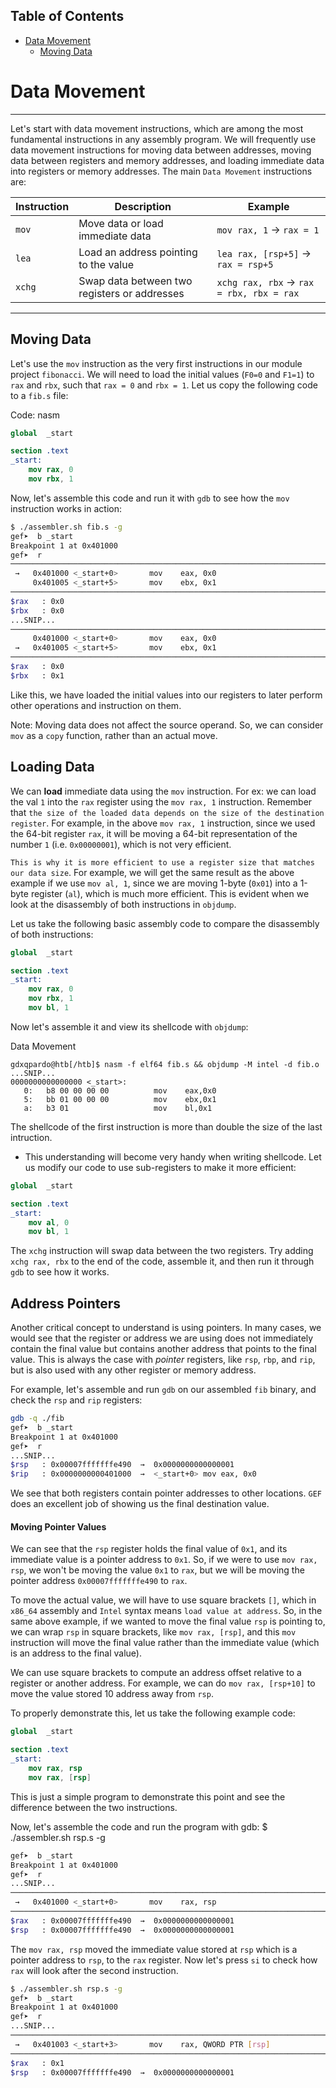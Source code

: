 ## Table of Contents

- [Data Movement](#data\movement)
  - [Moving Data](#Moving\Data)

# Data Movement

---

Let's start with data movement instructions, which are among the most fundamental instructions in any assembly program. We will frequently use data movement instructions for moving data between addresses, moving data between registers and memory addresses, and loading immediate data into registers or memory addresses. The main `Data Movement` instructions are:

|Instruction|Description|Example|
|---|---|---|
|`mov`|Move data or load immediate data|`mov rax, 1` -> `rax = 1`|
|`lea`|Load an address pointing to the value|`lea rax, [rsp+5]` -> `rax = rsp+5`|
|`xchg`|Swap data between two registers or addresses|`xchg rax, rbx` -> `rax = rbx, rbx = rax`|

---

## Moving Data

Let's use the `mov` instruction as the very first instructions in our module project `fibonacci`. We will need to load the initial values (`F0=0` and `F1=1`) to `rax` and `rbx`, such that `rax = 0` and `rbx = 1`. Let us copy the following code to a `fib.s` file:

Code: nasm

```nasm
global  _start

section .text
_start:
    mov rax, 0
    mov rbx, 1
```

Now, let's assemble this code and run it with `gdb` to see how the `mov` instruction works in action:

```bash
$ ./assembler.sh fib.s -g
gef➤  b _start
Breakpoint 1 at 0x401000
gef➤  r
─────────────────────────────────────────────────────────────────────────────────── code:x86:64 ────
 →   0x401000 <_start+0>       mov    eax, 0x0
     0x401005 <_start+5>       mov    ebx, 0x1
───────────────────────────────────────────────────────────────────────────────────── registers ────
$rax   : 0x0
$rbx   : 0x0
...SNIP...
─────────────────────────────────────────────────────────────────────────────────── code:x86:64 ────
     0x401000 <_start+0>       mov    eax, 0x0
 →   0x401005 <_start+5>       mov    ebx, 0x1
───────────────────────────────────────────────────────────────────────────────────── registers ────
$rax   : 0x0
$rbx   : 0x1
```

Like this, we have loaded the initial values into our registers to later perform other operations and instruction on them.

Note: Moving data does not affect the source operand. So, we can consider `mov` as a `copy` function, rather than an actual move.

## Loading Data
We can **load** immediate data using the `mov` instruction. For ex: we can load the val `1` into the `rax` register using the `mov rax, 1` instruction. Remember that `the size of the loaded data depends on the size of the destination register`. For example, in the above `mov rax, 1` instruction, since we used the 64-bit register `rax`, it will be moving a 64-bit representation of the number `1` (i.e. `0x00000001`), which is not very efficient.


`This is why it is more efficient to use a register size that matches our data size`. For example, we will get the same result as the above example if we use `mov al, 1`, since we are moving 1-byte (`0x01`) into a 1-byte register (`al`), which is much more efficient. This is evident when we look at the disassembly of both instructions in `objdump`.

Let us take the following basic assembly code to compare the disassembly of both instructions:

```nasm
global  _start

section .text
_start:
    mov rax, 0
	mov rbx, 1
    mov bl, 1
```

Now let's assemble it and view its shellcode with `objdump`:

Data Movement

```shell
gdxqpardo@htb[/htb]$ nasm -f elf64 fib.s && objdump -M intel -d fib.o
...SNIP...
0000000000000000 <_start>:
   0:	b8 00 00 00 00       	mov    eax,0x0
   5:	bb 01 00 00 00       	mov    ebx,0x1
   a:	b3 01                	mov    bl,0x1
```

The shellcode of the first instruction is more than double the size of the last intruction.

- This understanding will become very handy when writing shellcode.
Let us modify our code to use sub-registers to make it more efficient:

```nasm
global  _start

section .text
_start:
    mov al, 0
    mov bl, 1
```

The `xchg` instruction will swap data between the two registers. Try adding `xchg rax, rbx` to the end of the code, assemble it, and then run it through `gdb` to see how it works.

## Address Pointers

Another critical concept to understand is using pointers. In many cases, we would see that the register or address we are using does not immediately contain the final value but contains another address that points to the final value. This is always the case with _pointer_ registers, like `rsp`, `rbp`, and `rip`, but is also used with any other register or memory address.

For example, let's assemble and run `gdb` on our assembled `fib` binary, and check the `rsp` and `rip` registers:

```bash
gdb -q ./fib
gef➤  b _start
Breakpoint 1 at 0x401000
gef➤  r
...SNIP...
$rsp   : 0x00007fffffffe490  →  0x0000000000000001
$rip   : 0x0000000000401000  →  <_start+0> mov eax, 0x0
```

We see that both registers contain pointer addresses to other locations. `GEF` does an excellent job of showing us the final destination value.

#### Moving Pointer Values

We can see that the `rsp` register holds the final value of `0x1`, and its immediate value is a pointer address to `0x1`. So, if we were to use `mov rax, rsp`, we won't be moving the value `0x1` to `rax`, but we will be moving the pointer address `0x00007fffffffe490` to `rax`.

To move the actual value, we will have to use square brackets `[]`, which in `x86_64` assembly and `Intel` syntax means `load value at address`. So, in the same above example, if we wanted to move the final value `rsp` is pointing to, we can wrap `rsp` in square brackets, like `mov rax, [rsp]`, and this `mov` instruction will move the final value rather than the immediate value (which is an address to the final value).

We can use square brackets to compute an address offset relative to a register or another address. For example, we can do `mov rax, [rsp+10]` to move the value stored 10 address away from `rsp`.

To properly demonstrate this, let us take the following example code:

```nasm
global  _start

section .text
_start:
    mov rax, rsp
    mov rax, [rsp]
```

This is just a simple program to demonstrate this point and see the difference between the two instructions.

Now, let's assemble the code and run the program with gdb:
$ ./assembler.sh rsp.s -g
```bash
gef➤  b _start
Breakpoint 1 at 0x401000
gef➤  r
...SNIP...
─────────────────────────────────────────────────────────────────────────────────── code:x86:64 ────
 →   0x401000 <_start+0>       mov    rax, rsp
───────────────────────────────────────────────────────────────────────────────────── registers ────
$rax   : 0x00007fffffffe490  →  0x0000000000000001
$rsp   : 0x00007fffffffe490  →  0x0000000000000001
```

The `mov rax, rsp` moved the immediate value stored at `rsp` which is a pointer address to `rsp`, to the `rax` register. Now let's press `si` to check how `rax` will look after the second instruction.

```bash
$ ./assembler.sh rsp.s -g
gef➤  b _start
Breakpoint 1 at 0x401000
gef➤  r
...SNIP...
─────────────────────────────────────────────────────────────────────────────────── code:x86:64 ────
 →   0x401003 <_start+3>       mov    rax, QWORD PTR [rsp]
───────────────────────────────────────────────────────────────────────────────────── registers ────
$rax   : 0x1               
$rsp   : 0x00007fffffffe490  →  0x0000000000000001
```


